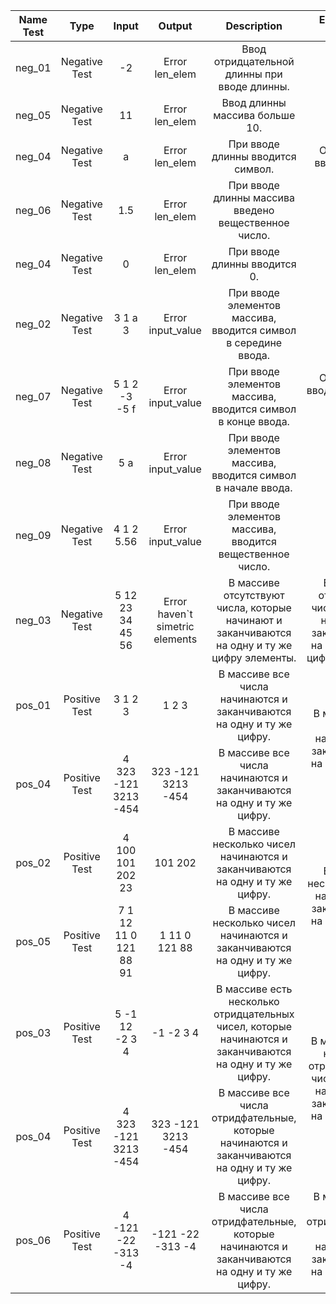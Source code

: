 <table>
    <thead>
        <tr>
            <th>Name Test</th>
            <th>Type</th>
            <th>Input</th>
            <th>Output</th>
            <th>Description</th>
            <th>Equivalence class</th>
        </tr>
    </thead>
    <tbody>
        <tr>
            <td align="center">neg_01</td>
            <td align="center">Negative Test</td>
            <td align="center">-2</td>
            <td align="center">Error len_elem</td>
            <td align="center">Ввод отридцательной длинны при вводе длинны.</td>
            <td rowspan=5 align="center">Ошибка при вводе длинны массива.</td>
        </tr>
        <tr>
            <td align="center">neg_05</td>
            <td align="center">Negative Test</td>
            <td align="center">11</td>
            <td align="center">Error len_elem</td>
            <td align="center">Ввод длинны массива больше 10.</td>
        </tr>
        <tr>
            <td align="center">neg_04</td>
            <td align="center">Negative Test</td>
            <td align="center">a</td>
            <td align="center">Error len_elem</td>
            <td align="center">При вводе длинны вводится символ.</td>
        </tr>
        <tr>
            <td align="center">neg_06</td>
            <td align="center">Negative Test</td>
            <td align="center">1.5</td>
            <td align="center">Error len_elem</td>
            <td align="center">При вводе длинны массива введено вещественное число.</td>
        </tr>
        <tr>
            <td align="center">neg_04</td>
            <td align="center">Negative Test</td>
            <td align="center">0</td>
            <td align="center">Error len_elem</td>
            <td align="center">При вводе длинны вводится 0.</td>
        <tr>
            <td align="center">neg_02</td>
            <td align="center">Negative Test</td>
            <td align="center">3 1 a 3</td>
            <td align="center">Error input_value</td>
            <td align="center">При вводе элементов массива, вводится символ в середине ввода.</td>
            <td rowspan=3 align="center">Ошибка при вводе элементов массива.</td>
        </tr>
        <tr>
            <td align="center">neg_07</td>
            <td align="center">Negative Test</td>
            <td align="center">5 1 2 -3 -5 f</td>
            <td align="center">Error input_value</td>
            <td align="center">При вводе элементов массива, вводится символ в конце ввода.</td>
        </tr>
        <tr>
            <td align="center">neg_08</td>
            <td align="center">Negative Test</td>
            <td align="center">5 a</td>
            <td align="center">Error input_value</td>
            <td align="center">При вводе элементов массива, вводится символ в начале ввода.</td>
        </tr>
        <tr>
            <td align="center">neg_09</td>
            <td align="center">Negative Test</td>
            <td align="center">4 1 2 5.56</td>
            <td align="center">Error input_value</td>
            <td align="center">При вводе элементов массива, вводится вещественное число.</td>
        </tr>
        <tr>
            <td align="center">neg_03</td>
            <td align="center">Negative Test</td>
            <td align="center">5 12 23 34 45 56</td>
            <td align="center">Error haven`t simetric elements</td>
            <td align="center">В массиве отсутствуют числа, которые начинают и заканчиваются на одну и ту же цифру элементы.</td>
            <td rowspan=1 align="center">В массиве отсутствуют числа, которые начинают и заканчиваются на одну и ту же цифру элементы.</td>
        </tr>
        <tr>
            <td align="center">pos_01</td>
            <td align="center">Positive Test</td>
            <td align="center">3 1 2 3</td>
            <td align="center">1 2 3</td>
            <td align="center">В массиве все числа начинаются и заканчиваются на одну и ту же цифру.</td>
            <td rowspan=2 align="center">В массиве все числа начинаются и заканчиваются на одну и ту же цифру.</td>
        </tr>
        <tr>
            <td align="center">pos_04</td>
            <td align="center">Positive Test</td>
            <td align="center">4 323 -121 3213 -454</td>
            <td align="center">323 -121 3213 -454</td>
            <td align="center">В массиве все числа начинаются и заканчиваются на одну и ту же цифру.</td>
        </tr>
        <tr>
            <td align="center">pos_02</td>
            <td align="center">Positive Test</td>
            <td align="center">4 100 101 202 23</td>
            <td align="center">101 202</td>
            <td align="center">В массиве несколько чисел начинаются и заканчиваются на одну и ту же цифру.</td>
            <td rowspan=2 align="center">В массиве несколько чисел начинаются и заканчиваются на одну и ту же цифру<td>
        </tr>
        <tr>
            <td align="center">pos_05</td>
            <td align="center">Positive Test</td>
            <td align="center">7 1 12 11 0 121 88 91</td>
            <td align="center">1 11 0 121 88</td>
            <td align="center">В массиве несколько чисел начинаются и заканчиваются на одну и ту же цифру.</td>
        </tr>
        <tr>
            <td align="center">pos_03</td>
            <td align="center">Positive Test</td>
            <td align="center">5 -1 12 -2 3 4</td>
            <td align="center">-1 -2 3 4</td>
            <td align="center">В массиве есть несколько отридцательных чисел, которые начинаются и заканчиваются на одну и ту же цифру.</td>
            <td rowspan=2 align="center">В массиве есть несколько отридцательных чисел, которые начинаются и заканчиваются на одну и ту же цифру.<td>
        </tr>
        <tr>
            <td align="center">pos_04</td>
            <td align="center">Positive Test</td>
            <td align="center">4 323 -121 3213 -454</td>
            <td align="center">323 -121 3213 -454</td>
            <td align="center">В массиве все числа отридфательные, которые начинаются и заканчиваются на одну и ту же цифру.</td>
        </tr>
        <tr>
            <td align="center">pos_06</td>
            <td align="center">Positive Test</td>
            <td align="center">4 -121 -22 -313 -4</td>
            <td align="center">-121 -22 -313 -4</td>
            <td align="center">В массиве все числа отридфательные, которые начинаются и заканчиваются на одну и ту же цифру.</td>
            <td rowspan=1 align="center">В массиве все числа отридфательные, которые начинаются и заканчиваются на одну и ту же цифру.<td>
        </tr>
    </tbody>
</table>